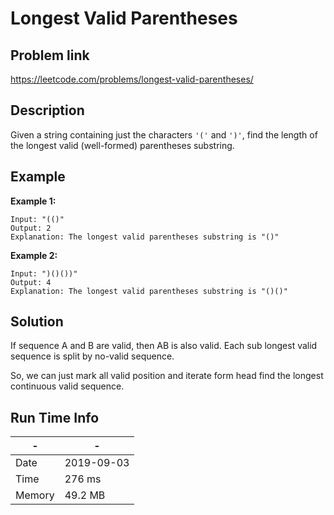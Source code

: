 # Longest Valid Parentheses

## Problem link
https://leetcode.com/problems/longest-valid-parentheses/

## Description
Given a string containing just the characters `'('` and `')'`, find the length of the longest valid (well-formed) parentheses substring.

## Example
**Example 1:**

```
Input: "(()"
Output: 2
Explanation: The longest valid parentheses substring is "()"
```

**Example 2:**

```
Input: ")()())"
Output: 4
Explanation: The longest valid parentheses substring is "()()"
```

## Solution
If sequence A and B are valid, then AB is also valid.
Each sub longest valid sequence is split by no-valid sequence.

So, we can just mark all valid position and iterate form head find
the longest continuous valid sequence.

 
  
    
## Run Time Info

\- | \-
------------ | -------------
Date | 2019-09-03
Time | 276 ms
Memory | 49.2 MB	